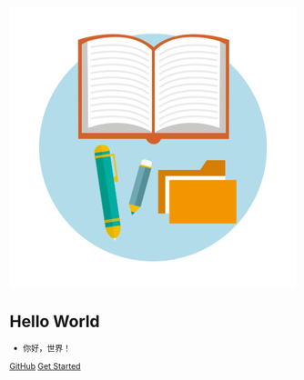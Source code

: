 <!-- <img width="180px" src="/images/CoverLogo.gif"> -->

![](images/CoverLogo.gif ':size=180px')

# Hello World

* 你好，世界！

[GitHub](https://github.com/WoShiJack)
[Get Started](README.md)